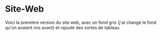 # Site-Web

Voici la première version du site web, avec un fond gris (j'ai changé le fond qu'on avaient mis avant) et rajouté des sortes de tableau 

